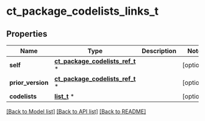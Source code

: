 # ct_package_codelists_links_t

## Properties
Name | Type | Description | Notes
------------ | ------------- | ------------- | -------------
**self** | [**ct_package_codelists_ref_t**](ct_package_codelists_ref.md) \* |  | [optional] 
**prior_version** | [**ct_package_codelists_ref_t**](ct_package_codelists_ref.md) \* |  | [optional] 
**codelists** | [**list_t**](ct_codelist_ref_element.md) \* |  | [optional] 

[[Back to Model list]](../README.md#documentation-for-models) [[Back to API list]](../README.md#documentation-for-api-endpoints) [[Back to README]](../README.md)



